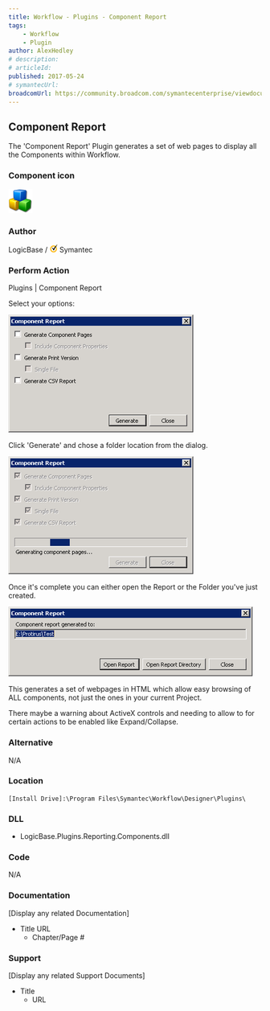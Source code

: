 ```yaml
---
title: Workflow - Plugins - Component Report
tags:
    - Workflow
    - Plugin
author: AlexHedley
# description: 
# articleId: 
published: 2017-05-24
# symantecUrl:
broadcomUrl: https://community.broadcom.com/symantecenterprise/viewdocument/workflow-plugins-component-repo?CommunityKey=04ead5e9-3643-4118-b853-afa5a58710c6&tab=librarydocuments
---
```


## Component Report
  
The 'Component Report' Plugin generates a set of web pages to display all the Components within Workflow.
  
### Component icon
  
![cubes](images\cubes.png)
  
### Author
  
LogicBase / ![Symantec](images\Symantec.png) Symantec

### Perform Action
  
Plugins | Component Report
  
Select your options:
  
![Component Report - Options](images\ComponentReport-Options.png)
  
Click 'Generate' and chose a folder location from the dialog.
  
![Workflow-Plugins-ComponentReport-Generating](images\Workflow-Plugins-ComponentReport-Generating.png)
  
Once it's complete you can either open the Report or the Folder you've just created.
  
![Workflow-Plugins-ComponentReport-Open](images\Workflow-Plugins-ComponentReport-Open.png)
  
This generates a set of webpages in HTML which allow easy browsing of ALL components, not just the ones in your current Project.
  
There maybe a warning about ActiveX controls and needing to allow to for certain actions to be enabled like Expand/Collapse.
  
### Alternative
  
N/A

### Location

    [Install Drive]:\Program Files\Symantec\Workflow\Designer\Plugins\

### DLL
  
- LogicBase.Plugins.Reporting.Components.dll

### Code
  
N/A

### Documentation
  
[Display any related Documentation]

- Title URL
    - Chapter/Page #

### Support
  
[Display any related Support Documents]

- Title
    - URL
